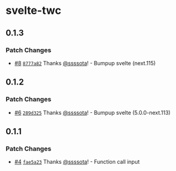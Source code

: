 # svelte-twc

## 0.1.3

### Patch Changes

- [#8](https://github.com/ssssota/svelte-twc/pull/8) [`8777a82`](https://github.com/ssssota/svelte-twc/commit/8777a8216b7faffa2394c6ca0dc82c9dab0ede9c) Thanks [@ssssota](https://github.com/ssssota)! - Bumpup svelte (next.115)

## 0.1.2

### Patch Changes

- [#6](https://github.com/ssssota/svelte-twc/pull/6) [`289d325`](https://github.com/ssssota/svelte-twc/commit/289d325a46535a9fbaf7000383252e44edc0fc06) Thanks [@ssssota](https://github.com/ssssota)! - Bumpup svelte (5.0.0-next.113)

## 0.1.1

### Patch Changes

- [#4](https://github.com/ssssota/svelte-twc/pull/4) [`fae5a23`](https://github.com/ssssota/svelte-twc/commit/fae5a233657d7066c66941b182638ea56be45b9d) Thanks [@ssssota](https://github.com/ssssota)! - Function call input

